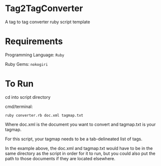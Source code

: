 Tag2TagConverter
================

A tag to tag converter ruby script template 

Requirements
================
Programming Language: `Ruby`

  Ruby Gems: `nokogiri`
    
To Run
================
cd into script directory

cmd/terminal: 
```
ruby converter.rb doc.xml tagmap.txt
```
Where doc.xml is the document you want to convert and tagmap.txt is your tagmap.

For this script, your tagmap needs to be a tab-delineated list of tags.

In the example above, the doc.xml and tagmap.txt would have to be in the same directory as the script in order for it to run, but you could also put the path to those documents if they are located elsewhere.
